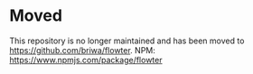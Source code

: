 # Moved
This repository is no longer maintained and has been moved to https://github.com/briwa/flowter. NPM: https://www.npmjs.com/package/flowter
